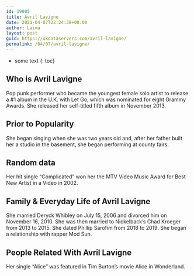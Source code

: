 ```yaml
---
id: 19005
title: Avril Lavigne
date: 2021-04-07T22:24:38+00:00
author: Laima
layout: post
guid: https://ukdataservers.com/avril-lavigne/
permalink: /04/07/avril-lavigne/
---
```


* some text
{: toc}


## Who is Avril Lavigne
                  
                  
                  
Pop punk performer who became the youngest female solo artist to release a #1 album in the U.K. with Let Go, which was nominated for eight Grammy Awards. She released her self-titled fifth album in November 2013. 
                  
              
            
              
            
                
                
                
## Prior to Popularity
                  
                  
                  
She began singing when she was two years old and, after her father built her a studio in the basement, she began performing at county fairs. 
                  
              
            
              
            
                
                
                
## Random data
                  
                  
                  
Her hit single &#8220;Complicated&#8221; won her the MTV Video Music Award for Best New Artist in a Video in 2002. 
                  
              
            
              
            
                
                
                
## Family & Everyday Life of Avril Lavigne
                  
                  
                  
She married Deryck Whibley on July 15, 2006 and divorced him on November 16, 2010. She was then married to Nickelback&#8217;s Chad Kroeger from 2013 to 2015. She dated Phillip Sarofim from 2018 to 2019. She began a relationship with rapper Mod Sun.
                  
              
            
              
            
                
                
                
## People Related With Avril Lavigne
                  
                  
                  
Her single &#8220;Alice&#8221; was featured in Tim Burton&#8217;s movie Alice in Wonderland.  
                  
              
            
              
            
                
              
            
              
              
            
            
              
            
          
          
          